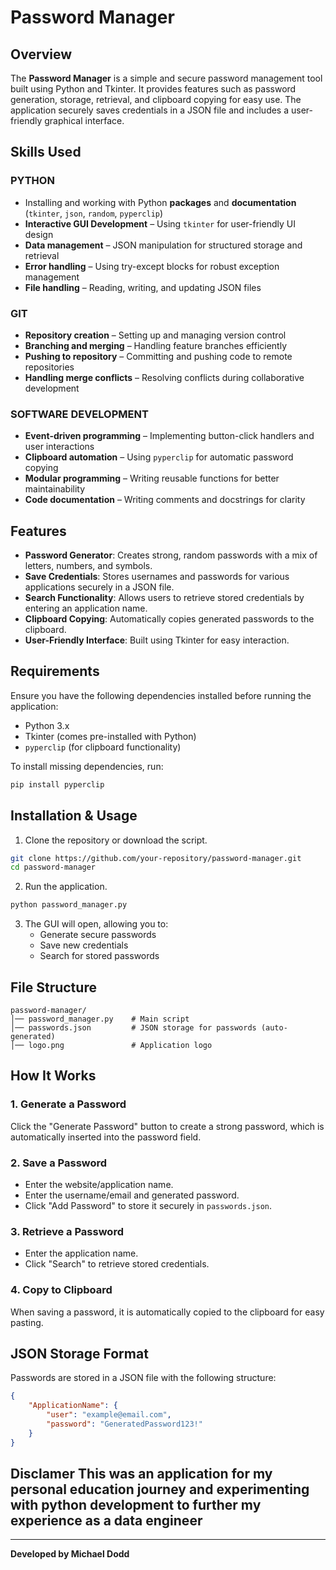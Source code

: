 # Password Manager

## Overview
The **Password Manager** is a simple and secure password management tool built using Python and Tkinter. It provides features such as password generation, storage, retrieval, and clipboard copying for easy use. The application securely saves credentials in a JSON file and includes a user-friendly graphical interface.

## Skills Used
### **PYTHON**
- Installing and working with Python **packages** and **documentation** (`tkinter`, `json`, `random`, `pyperclip`)
- **Interactive GUI Development** – Using `tkinter` for user-friendly UI design
- **Data management** – JSON manipulation for structured storage and retrieval
- **Error handling** – Using try-except blocks for robust exception management
- **File handling** – Reading, writing, and updating JSON files

### **GIT**
- **Repository creation** – Setting up and managing version control
- **Branching and merging** – Handling feature branches efficiently
- **Pushing to repository** – Committing and pushing code to remote repositories
- **Handling merge conflicts** – Resolving conflicts during collaborative development

### **SOFTWARE DEVELOPMENT**
- **Event-driven programming** – Implementing button-click handlers and user interactions
- **Clipboard automation** – Using `pyperclip` for automatic password copying
- **Modular programming** – Writing reusable functions for better maintainability
- **Code documentation** – Writing comments and docstrings for clarity

## Features
- **Password Generator**: Creates strong, random passwords with a mix of letters, numbers, and symbols.
- **Save Credentials**: Stores usernames and passwords for various applications securely in a JSON file.
- **Search Functionality**: Allows users to retrieve stored credentials by entering an application name.
- **Clipboard Copying**: Automatically copies generated passwords to the clipboard.
- **User-Friendly Interface**: Built using Tkinter for easy interaction.

## Requirements
Ensure you have the following dependencies installed before running the application:

- Python 3.x
- Tkinter (comes pre-installed with Python)
- `pyperclip` (for clipboard functionality)

To install missing dependencies, run:
```bash
pip install pyperclip
```

## Installation & Usage

1. Clone the repository or download the script.
```bash
git clone https://github.com/your-repository/password-manager.git
cd password-manager
```

2. Run the application.
```bash
python password_manager.py
```

3. The GUI will open, allowing you to:
   - Generate secure passwords
   - Save new credentials
   - Search for stored passwords

## File Structure
```
password-manager/
│── password_manager.py    # Main script
│── passwords.json         # JSON storage for passwords (auto-generated)
│── logo.png               # Application logo
```

## How It Works
### 1. Generate a Password
Click the "Generate Password" button to create a strong password, which is automatically inserted into the password field.

### 2. Save a Password
- Enter the website/application name.
- Enter the username/email and generated password.
- Click "Add Password" to store it securely in `passwords.json`.

### 3. Retrieve a Password
- Enter the application name.
- Click "Search" to retrieve stored credentials.

### 4. Copy to Clipboard
When saving a password, it is automatically copied to the clipboard for easy pasting.

## JSON Storage Format
Passwords are stored in a JSON file with the following structure:
```json
{
    "ApplicationName": {
        "user": "example@email.com",
        "password": "GeneratedPassword123!"
    }
}
```


## Disclamer This was an application for my personal education journey and experimenting with python development to further my experience as a data engineer

---
**Developed by Michael Dodd**

